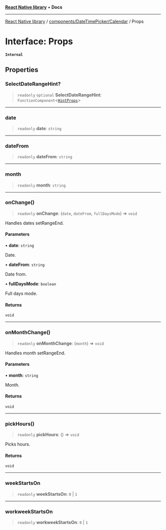 [**React Native library**](../../../../index.md) • **Docs**

***

[React Native library](../../../../modules.md) / [components/DateTimePicker/Calendar](../index.md) / Props

# Interface: Props

**`Internal`**

## Properties

### SelectDateRangeHint?

> `readonly` `optional` **SelectDateRangeHint**: `FunctionComponent`\<[`HintProps`](../../DateTimePicker-common/interfaces/HintProps.md)\>

***

### date

> `readonly` **date**: `string`

***

### dateFrom

> `readonly` **dateFrom**: `string`

***

### month

> `readonly` **month**: `string`

***

### onChange()

> `readonly` **onChange**: (`date`, `dateFrom`, `fullDaysMode`) => `void`

Handles dates setRangeEnd.

#### Parameters

• **date**: `string`

Date.

• **dateFrom**: `string`

Date from.

• **fullDaysMode**: `boolean`

Full days mode.

#### Returns

`void`

***

### onMonthChange()

> `readonly` **onMonthChange**: (`month`) => `void`

Handles month setRangeEnd.

#### Parameters

• **month**: `string`

Month.

#### Returns

`void`

***

### pickHours()

> `readonly` **pickHours**: () => `void`

Picks hours.

#### Returns

`void`

***

### weekStartsOn

> `readonly` **weekStartsOn**: `0` \| `1`

***

### workweekStartsOn

> `readonly` **workweekStartsOn**: `0` \| `1`
